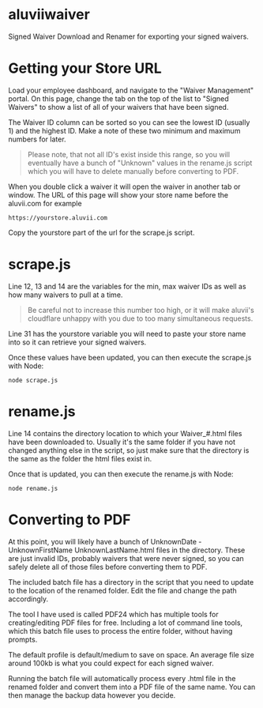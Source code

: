# aluviiwaiver
Signed Waiver Download and Renamer for exporting your signed waivers.

# Getting your Store URL
Load your employee dashboard, and navigate to the "Waiver Management" portal. On this page, change the tab on the top of the list to "Signed Waivers" to show a list of all of your waivers that have been signed.

The Waiver ID column can be sorted so you can see the lowest ID (usually 1) and the highest ID. Make a note of these two minimum and maximum numbers for later.

> Please note, that not all ID's exist inside this range, so you will eventually have a bunch of "Unknown" values in the rename.js script which you will have to delete manually before converting to PDF.

When you double click a waiver it will open the waiver in another tab or window. The URL of this page will show your store name before the aluvii.com for example

```
https://yourstore.aluvii.com
```

Copy the yourstore part of the url for the scrape.js script.

# scrape.js

Line 12, 13 and 14 are the variables for the min, max waiver IDs as well as how many waivers to pull at a time.
> Be careful not to increase this number too high, or it will make aluvii's cloudflare unhappy with you due to too many simultaneous requests.

Line 31 has the yourstore variable you will need to paste your store name into so it can retrieve your signed waivers.

Once these values have been updated, you can then execute the scrape.js with Node:

```
node scrape.js
```

# rename.js

Line 14 contains the directory location to which your Waiver_#.html files have been downloaded to. Usually it's the same folder if you have not changed anything else in the script, so just make sure that the directory is the same as the folder the html files exist in.

Once that is updated, you can then execute the rename.js with Node:

```
node rename.js
```

# Converting to PDF

At this point, you will likely have a bunch of UnknownDate - UnknownFirstName UnknownLastName.html files in the directory. These are just invalid IDs, probably waivers that were never signed, so you can safely delete all of those files before converting them to PDF.

The included batch file has a directory in the script that you need to update to the location of the renamed folder. Edit the file and change the path accordingly.

The tool I have used is called PDF24 which has multiple tools for creating/editing PDF files for free. Including a lot of command line tools, which this batch file uses to process the entire folder, without having prompts.

The default profile is default/medium to save on space. An average file size around 100kb is what you could expect for each signed waiver.

Running the batch file will automatically process every .html file in the renamed folder and convert them into a PDF file of the same name. You can then manage the backup data however you decide.
